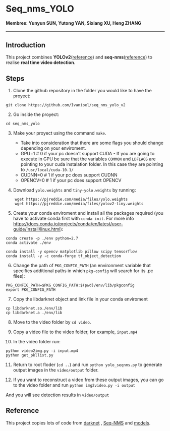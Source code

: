 # Seq_nms_YOLO

#### Membres: Yunyun SUN, Yutong YAN, Sixiang XU, Heng ZHANG

---

## Introduction

This project combines **YOLOv2**([reference](https://arxiv.org/abs/1506.02640)) and **seq-nms**([reference](https://arxiv.org/abs/1602.08465)) to realise **real time video detection**.

## Steps

1. Clone the github repository in the folder you would like to have the proyect:
```
git clone https://github.com/Ivanioel/seq_nms_yolo_v2
```
2. Go inside the proyect: 
```
cd seq_nms_yolo
```

3. Make your proyect using the command `make`.
    * Take into consideration that there are some flags you should change depending on your enviroment.
    * GPU=1 # 0 if your pc doesn't support CUDA - If you are going to execute in GPU be sure that the variables `COMMON` and `LDFLAGS` are pointing to your cuda instalation folder. In this case they are pointing to `/usr/local/cuda-10.1/`
    * CUDNN=0 # 1 if your pc does support CUDNN
    * OPENCV=0 # 1 if your pc does support OPENCV


4. Download `yolo.weights` and `tiny-yolo.weights` by running:
```
    wget https://pjreddie.com/media/files/yolo.weights
    wget https://pjreddie.com/media/files/yolov2-tiny.weights
```
5. Create your conda enviroment and install all the packages required (you have to activate conda first with `conda init`. For more info https://docs.conda.io/projects/conda/en/latest/user-guide/install/linux.html):
```
conda create -p ./env python=2.7
conda activate ./env

conda install -y opencv matplotlib pillow scipy tensorflow 
conda install -y -c conda-forge tf_object_detection
```

6. Change the path of `PKG_CONFIG_PATH` (an environment variable that specifies additional paths in which `pkg-config` will search for its .pc files):

```
PKG_CONFIG_PATH=$PKG_CONFIG_PATH:$(pwd)/env/lib/pkgconfig
export PKG_CONFIG_PATH
```

7. Copy the libdarknet object and link file in your conda enviroment

```
cp libdarknet.so./env/lib
cp libdarknet.a ./env/lib
```

8. Move to the video folder by `cd video`.

9. Copy a video file to the video folder, for example, `input.mp4`

10. In the video folder run:
```
python video2img.py -i input.mp4
python get_pkllist.py
```

11. Return to root floder (`cd ..`) and run `python yolo_seqnms.py` to generate output images in the `video/output` folder.

12. If you want to reconstruct a video from these output images, you can go to the video folder and run `python img2video.py -i output`

And you will see detection results in `video/output`

## Reference

This project copies lots of code from [darknet](https://github.com/pjreddie/darknet) , [Seq-NMS](https://github.com/lrghust/Seq-NMS) and  [models](https://github.com/tensorflow/models).
